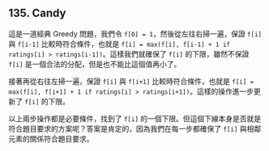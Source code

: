 ## 135. Candy

這是一道經典 Greedy 問題，我們令 `f[0] = 1`，然後從左往右掃一遍，保證 `f[i]` 與 `f[i-1]` 比較時符合條件，也就是 `f[i] = max(f[i], f[i-1] + 1 if ratings[i] > ratings[i-1])`。這樣我們就確保了 `f[i]` 的下限，雖然不保證 `f[i]` 是一個合法的分配，但是也不能比這個值再小了。

接著再從右往左掃一遍，保證 `f[i]` 與 `f[i+1]` 比較時符合條件，也就是 `f[i] = max(f[i], f[i+1] + 1 if ratings[i] > ratings[i+1])`。這樣的操作進一步更新了 `f[i]` 的下限。

以上兩步操作都是必要條件，找到了 `f[i]` 的一個下限。但這個下線本身是否就是符合題目要求的方案呢？答案是肯定的，因為我們在每一步都確保了 `f[i]` 與相鄰元素的關係符合題目要求。
